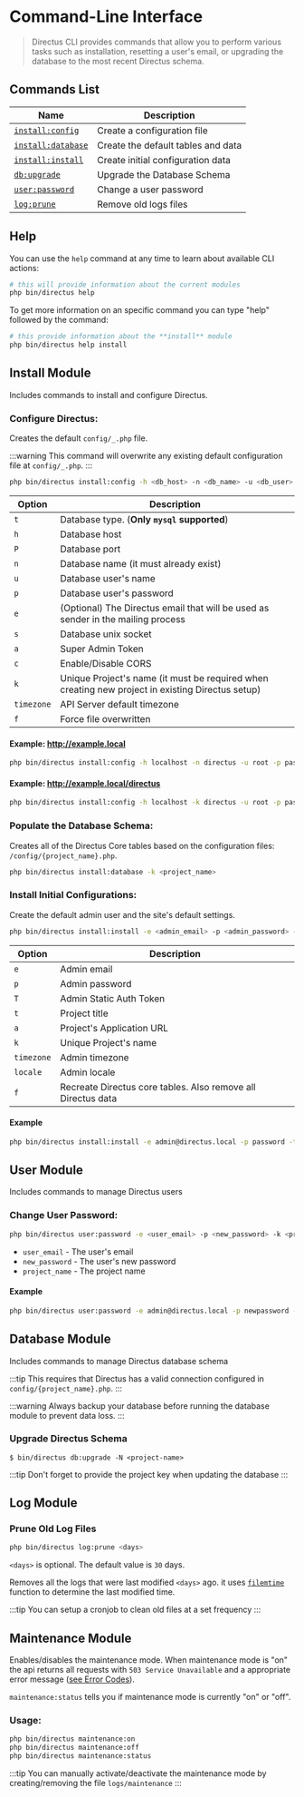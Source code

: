 # Command-Line Interface

> Directus CLI provides commands that allow you to perform various tasks such as installation, resetting a user's email, or upgrading the database to the most recent Directus schema.

## Commands List

| Name                                                 | Description                        |
|------------------------------------------------------|------------------------------------|
| [`install:config`](#configure-directus)              | Create a configuration file        |
| [`install:database`](#populate-the-database-schema)  | Create the default tables and data |
| [`install:install`](#install-initial-configurations) | Create initial configuration data  |
| [`db:upgrade`](#upgrade-directus-schema)             | Upgrade the Database Schema        |
| [`user:password`](#change-user-password)             | Change a user password             |
| [`log:prune`](#prune-old-log-files)                  | Remove old logs files              |

## Help

You can use the `help` command at any time to learn about available CLI actions:

```bash
# this will provide information about the current modules
php bin/directus help
```

To get more information on an specific command you can type "help" followed by the command:

```bash
# this provide information about the **install** module
php bin/directus help install
```

## Install Module

Includes commands to install and configure Directus.

### Configure Directus:

Creates the default `config/_.php` file.

:::warning
This command will overwrite any existing default configuration file at `config/_.php`.
:::

```bash
php bin/directus install:config -h <db_host> -n <db_name> -u <db_user> -p <db_pass> -e <directus_email> -s <db_unix_socket>
```

| Option     | Description                                                                                      |
|------------|--------------------------------------------------------------------------------------------------|
| `t`        | Database type. (**Only `mysql` supported**)                                                      |
| `h`        | Database host                                                                                    |
| `P`        | Database port                                                                                    |
| `n`        | Database name (it must already exist)                                                            |
| `u`        | Database user's name                                                                             |
| `p`        | Database user's password                                                                         |
| `e`        | (Optional) The Directus email that will be used as sender in the mailing process                 |
| `s`        | Database unix socket                                                                             |
| `a`        | Super Admin Token                                                                                |
| `c`        | Enable/Disable CORS                                                                              |
| `k`        | Unique Project's name (it must be required when creating new project in existing Directus setup) |
| `timezone` | API Server default timezone                                                                      |
| `f`        | Force file overwritten                                                                           |

#### Example: http://example.local

```bash
php bin/directus install:config -h localhost -n directus -u root -p pass -a super_admin_token -k my-project
```

#### Example: http://example.local/directus

```bash
php bin/directus install:config -h localhost -k directus -u root -p pass -n directus
```

### Populate the Database Schema:

Creates all of the Directus Core tables based on the configuration files: `/config/{project_name}.php`.

```bash
php bin/directus install:database -k <project_name>
```

### Install Initial Configurations:

Create the default admin user and the site's default settings.

```bash
php bin/directus install:install -e <admin_email> -p <admin_password> -t <site_name> -k <project_name>
```

| Option     | Description                                                  |
|------------|--------------------------------------------------------------|
| `e`        | Admin email                                                  |
| `p`        | Admin password                                               |
| `T`        | Admin Static Auth Token                                      |
| `t`        | Project title                                                |
| `a`        | Project's Application URL                                    |
| `k`        | Unique Project's name                                        |
| `timezone` | Admin timezone                                               |
| `locale`   | Admin locale                                                 |
| `f`        | Recreate Directus core tables. Also remove all Directus data |

#### Example

```bash
php bin/directus install:install -e admin@directus.local -p password -t "Directus Example" -k directus
```

## User Module

Includes commands to manage Directus users

### Change User Password:

```bash
php bin/directus user:password -e <user_email> -p <new_password> -k <project_name>
```

- `user_email` - The user's email
- `new_password` - The user's new password
- `project_name` - The project name

#### Example

```bash
php bin/directus user:password -e admin@directus.local -p newpassword -k directus
```

## Database Module

Includes commands to manage Directus database schema

:::tip
This requires that Directus has a valid connection configured in `config/{project_name}.php`.
:::

:::warning
Always backup your database before running the database module to prevent data loss.
:::

### Upgrade Directus Schema

```
$ bin/directus db:upgrade -N <project-name>
```

:::tip
Don't forget to provide the project key when updating the database
:::

## Log Module

### Prune Old Log Files

```bash
php bin/directus log:prune <days>
```

`<days>` is optional. The default value is `30` days.

Removes all the logs that were last modified `<days>` ago. it uses [`filemtime`](http://php.net/manual/en/function.filemtime.php) function to determine the last modified time.

:::tip
You can setup a cronjob to clean old files at a set frequency
:::

## Maintenance Module

Enables/disables the maintenance mode. When maintenance mode is "on" the api returns all requests with `503 Service Unavailable` and a appropriate error message ([see Error Codes](../api/reference.md)).

`maintenance:status` tells you if maintenance mode is currently "on" or "off".

### Usage:

```bash
php bin/directus maintenance:on
php bin/directus maintenance:off
php bin/directus maintenance:status
```

:::tip
You can manually activate/deactivate the maintenance mode by creating/removing the file `logs/maintenance`
:::
